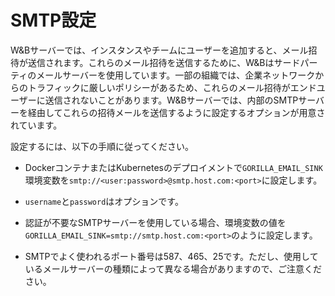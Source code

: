 # SMTP設定

W&Bサーバーでは、インスタンスやチームにユーザーを追加すると、メール招待が送信されます。これらのメール招待を送信するために、W&Bはサードパーティのメールサーバーを使用しています。一部の組織では、企業ネットワークからのトラフィックに厳しいポリシーがあるため、これらのメール招待がエンドユーザーに送信されないことがあります。W&Bサーバーでは、内部のSMTPサーバーを経由してこれらの招待メールを送信するように設定するオプションが用意されています。

設定するには、以下の手順に従ってください。

- DockerコンテナまたはKubernetesのデプロイメントで`GORILLA_EMAIL_SINK`環境変数を`smtp://<user:password>@smtp.host.com:<port>`に設定します。

- `username`と`password`はオプションです。

- 認証が不要なSMTPサーバーを使用している場合、環境変数の値を`GORILLA_EMAIL_SINK=smtp://smtp.host.com:<port>`のように設定します。

- SMTPでよく使われるポート番号は587、465、25です。ただし、使用しているメールサーバーの種類によって異なる場合がありますので、ご注意ください。